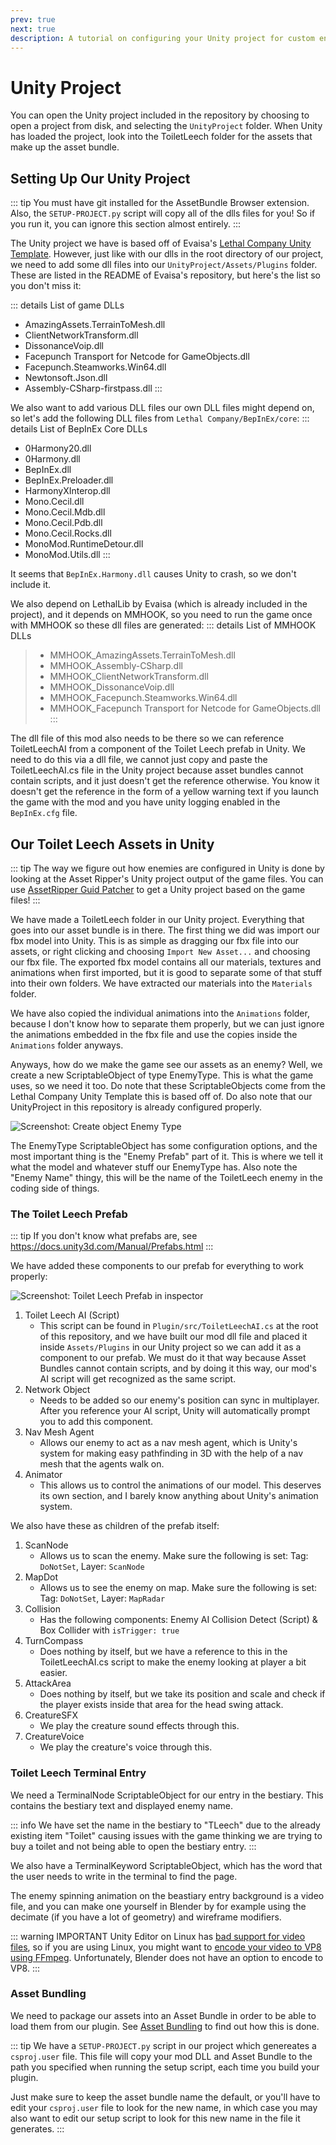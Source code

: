 ```yaml
---
prev: true
next: true
description: A tutorial on configuring your Unity project for custom enemies.
---
```

# Unity Project

You can open the Unity project included in the repository by choosing to open a project from disk, and selecting the `UnityProject` folder. When Unity has loaded the project, look into the ToiletLeech folder for the assets that make up the asset bundle.

## Setting Up Our Unity Project

::: tip
You must have git installed for the AssetBundle Browser extension.  
Also, the `SETUP-PROJECT.py` script will copy all of the dlls files for you! So if you run it, you can ignore this section almost entirely.
:::

The Unity project we have is based off of Evaisa's [Lethal Company Unity Template](https://github.com/EvaisaDev/LethalCompanyUnityTemplate/). However, just like with our dlls in the root directory of our project, we need to add some dll files into our `UnityProject/Assets/Plugins` folder. These are listed in the README of Evaisa's repository, but here's the list so you don't miss it:

::: details List of game DLLs
- AmazingAssets.TerrainToMesh.dll
- ClientNetworkTransform.dll
- DissonanceVoip.dll
- Facepunch Transport for Netcode for GameObjects.dll
- Facepunch.Steamworks.Win64.dll
- Newtonsoft.Json.dll
- Assembly-CSharp-firstpass.dll
:::

We also want to add various DLL files our own DLL files might depend on, so let's add the following DLL files from `Lethal Company/BepInEx/core`:
::: details List of BepInEx Core DLLs
- 0Harmony20.dll
- 0Harmony.dll
- BepInEx.dll
- BepInEx.Preloader.dll
- HarmonyXInterop.dll
- Mono.Cecil.dll
- Mono.Cecil.Mdb.dll
- Mono.Cecil.Pdb.dll
- Mono.Cecil.Rocks.dll
- MonoMod.RuntimeDetour.dll
- MonoMod.Utils.dll
:::

It seems that `BepInEx.Harmony.dll` causes Unity to crash, so we don't include it.

We also depend on LethalLib by Evaisa (which is already included in the project), and it depends on MMHOOK, so you need to run the game once with MMHOOK so these dll files are generated:
::: details List of MMHOOK DLLs
>- MMHOOK_AmazingAssets.TerrainToMesh.dll
>- MMHOOK_Assembly-CSharp.dll
>- MMHOOK_ClientNetworkTransform.dll
>- MMHOOK_DissonanceVoip.dll
>- MMHOOK_Facepunch.Steamworks.Win64.dll
>- MMHOOK_Facepunch Transport for Netcode for GameObjects.dll
:::

The dll file of this mod also needs to be there so we can reference ToiletLeechAI from a component of the Toilet Leech prefab in Unity. We need to do this via a dll file, we cannot just copy and paste the ToiletLeechAI.cs file in the Unity project because asset bundles cannot contain scripts, and it just doesn't get the reference otherwise. You know it doesn't get the reference in the form of a yellow warning text if you launch the game with the mod and you have unity logging enabled in the `BepInEx.cfg` file.

## Our Toilet Leech Assets in Unity

::: tip
The way we figure out how enemies are configured in Unity is done by looking at the Asset Ripper's Unity project output of the game files. You can use [AssetRipper Guid Patcher](https://github.com/ChrisFeline/AssetRipperGuidPatcher) to get a Unity project based on the game files!
:::

We have made a ToiletLeech folder in our Unity project. Everything that goes into our asset bundle is in there.
The first thing we did was import our fbx model into Unity. This is as simple as dragging our fbx file into our assets, or right clicking and choosing `Import New Asset...` and choosing our fbx file. The exported fbx model contains all our materials, textures and animations when first imported, but it is good to separate some of that stuff into their own folders. We have extracted our materials into the `Materials` folder.

We have also copied the individual animations into the `Animations` folder, because I don't know how to separate them properly, but we can just ignore the animations embedded in the fbx file and use the copies inside the `Animations` folder anyways.

Anyways, how do we make the game see our assets as an enemy? Well, we create a new ScriptableObject of type EnemyType. This is what the game uses, so we need it too. Do note that these ScriptableObjects come from the Lethal Company Unity Template this is based off of. Do also note that our UnityProject in this repository is already configured properly.  

![Screenshot: Create object Enemy Type](/images/lethallib/custom-enemies/unity/CreateObjectEnemyType.png)

The EnemyType ScriptableObject has some configuration options, and the most important thing is the "Enemy Prefab" part of it. This is where we tell it what the model and whatever stuff our EnemyType has. Also note the "Enemy Name" thingy, this will be the name of the ToiletLeech enemy in the coding side of things.

### The Toilet Leech Prefab

::: tip
If you don't know what prefabs are, see https://docs.unity3d.com/Manual/Prefabs.html
:::

We have added these components to our prefab for everything to work properly:  

![Screenshot: Toilet Leech Prefab in inspector](/images/lethallib/custom-enemies/unity/ToiletLeechPrefabInspector.png)

1. Toilet Leech AI (Script)
    - This script can be found in `Plugin/src/ToiletLeechAI.cs` at the root of this repository, and we have built our mod dll file and placed it inside `Assets/Plugins` in our Unity project so we can add it as a component to our prefab. We must do it that way because Asset Bundles cannot contain scripts, and by doing it this way, our mod's AI script will get recognized as the same script.
2. Network Object
    - Needs to be added so our enemy's position can sync in multiplayer. After you reference your AI script, Unity will automatically prompt you to add this component.
3. Nav Mesh Agent
    - Allows our enemy to act as a nav mesh agent, which is Unity's system for making easy pathfinding in 3D with the help of a nav mesh that the agents walk on.
4. Animator
    - This allows us to control the animations of our model. This deserves its own section, and I barely know anything about Unity's animation system.

We also have these as children of the prefab itself:
1. ScanNode
    - Allows us to scan the enemy. Make sure the following is set: Tag: `DoNotSet`, Layer: `ScanNode`
2. MapDot
    - Allows us to see the enemy on map. Make sure the following is set: Tag: `DoNotSet`, Layer: `MapRadar`
3. Collision
    - Has the following components: Enemy AI Collision Detect (Script) & Box Collider with `isTrigger: true`
4. TurnCompass
    - Does nothing by itself, but we have a reference to this in the ToiletLeechAI.cs script to make the enemy looking at player a bit easier.
5. AttackArea
    - Does nothing by itself, but we take its position and scale and check if the player exists inside that area for the head swing attack.
6. CreatureSFX
    - We play the creature sound effects through this.
7. CreatureVoice
    - We play the creature's voice through this.

### Toilet Leech Terminal Entry

We need a TerminalNode ScriptableObject for our entry in the bestiary. This contains the bestiary text and displayed enemy name.

::: info
We have set the name in the bestiary to "TLeech" due to the already existing item "Toilet" causing issues with the game thinking we are trying to buy a toilet and not being able to open the bestiary entry.
:::

We also have a TerminalKeyword ScriptableObject, which has the word that the user needs to write in the terminal to find the page.

The enemy spinning animation on the beastiary entry background is a video file, and you can make one yourself in Blender by for example using the decimate (if you have a lot of geometry) and wireframe modifiers.

::: warning IMPORTANT
Unity Editor on Linux has [bad support for video files](https://docs.unity3d.com/Manual/VideoSources-FileCompatibility.html), so if you are using Linux, you might want to [encode your video to VP8 using FFmpeg](https://trac.ffmpeg.org/wiki/Encode/VP8). Unfortunately, Blender does not have an option to encode to VP8.
:::

### Asset Bundling

We need to package our assets into an Asset Bundle in order to be able to load them from our plugin. See [Asset Bundling](/dev/intermediate/asset-bundling) to find out how this is done.

::: tip
We have a `SETUP-PROJECT.py` script in our project which genereates a `csproj.user` file. This file will copy your mod DLL and Asset Bundle to the path you specified when running the setup script, each time you build your plugin.

Just make sure to keep the asset bundle name the default, or you'll have to edit your `csproj.user` file to look for the new name, in which case you may also want to edit our setup script to look for this new name in the file it generates.
:::